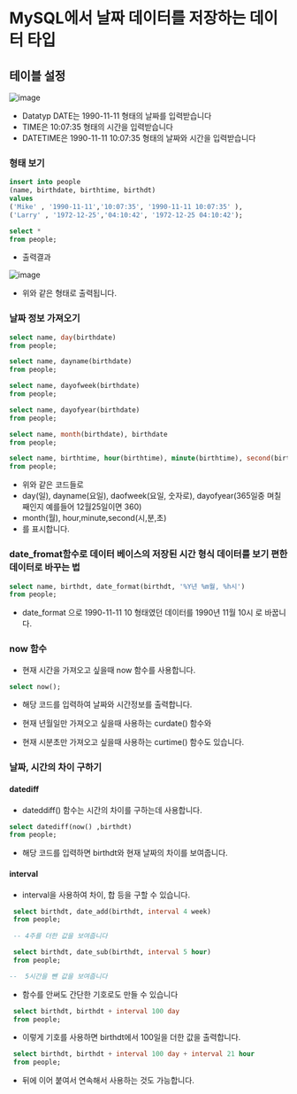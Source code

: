 # MySQL에서 날짜 데이터를 저장하는 데이터 타입

## 테이블 설정

![image](https://github.com/ijd1236/Database/assets/130967884/3e566fee-095b-402f-85bf-ddba8a2bfeae)

- Datatyp DATE는 1990-11-11 형태의 날짜를 입력받습니다
- TIME은 10:07:35 형태의 시간을 입력받습니다
- DATETIME은 1990-11-11 10:07:35 형태의 날짜와 시간을 입력받습니다

### 형태 보기
```SQL
insert into people
(name, birthdate, birthtime, birthdt)
values
('Mike' , '1990-11-11','10:07:35', '1990-11-11 10:07:35' ),
('Larry' , '1972-12-25','04:10:42', '1972-12-25 04:10:42');

select *
from people;
```
- 출력결과

![image](https://github.com/ijd1236/Database/assets/130967884/1aff159c-8162-46b1-9401-ea2322a199c8)

- 위와 같은 형태로 출력됩니다.

### 날짜 정보 가져오기
```SQL
select name, day(birthdate)
from people;

select name, dayname(birthdate)
from people;

select name, dayofweek(birthdate)
from people;

select name, dayofyear(birthdate)
from people;

select name, month(birthdate), birthdate
from people;

select name, birthtime, hour(birthtime), minute(birthtime), second(birthdt)
from people;
```

- 위와 같은 코드들로
- day(일), dayname(요일), daofweek(요일, 숫자로), dayofyear(365일중 며칠째인지 예를들어 12월25일이면 360)
- month(월), hour,minute,second(시,분,초) 
- 를 표시합니다.

### date_fromat함수로 데이터 베이스의 저장된 시간 형식 데이터를 보기 편한 데이터로 바꾸는 법

```SQL
select name, birthdt, date_format(birthdt, '%Y년 %m월, %h시')
from people;
```
- date_format 으로 1990-11-11 10 형태였던 데이터를 1990년 11월 10시 로 바꿉니다.

### now 함수

- 현재 시간을 가져오고 싶을때 now 함수를 사용합니다.
```SQL
select now();
```
- 해당 코드를 입력하여 날짜와 시간정보를 출력합니다.
 
- 현재 년월일만 가져오고 싶을때 사용하는 curdate() 함수와

- 현재 시분초만 가져오고 싶을때 사용하는 curtime() 함수도 있습니다.

### 날짜, 시간의 차이 구하기

#### datediff
- dateddiff() 함수는 시간의 차이를 구하는데 사용합니다.
```SQL
select datediff(now() ,birthdt)
from people;
```
- 해당 코드를 입력하면 birthdt와 현재 날짜의 차이를 보여줍니다.
#### interval
- interval을 사용하여 차이, 합 등을 구할 수 있습니다.
```SQL
 select birthdt, date_add(birthdt, interval 4 week)
 from people;
 
 -- 4주를 더한 값을 보여줍니다

 select birthdt, date_sub(birthdt, interval 5 hour)
 from people;

--  5시간을 뺀 값을 보여줍니다
```
- 함수를 안써도 간단한 기호로도 만들 수 있습니다

```SQL
 select birthdt, birthdt + interval 100 day
 from people;
 ``` 
 
 - 이렇게 기호를 사용하면 birthdt에서 100일을 더한 값을 출력합니다.

```SQL
 select birthdt, birthdt + interval 100 day + interval 21 hour
 from people;
 ```
 - 뒤에 이어 붙여서 연속해서 사용하는 것도 가능합니다.




